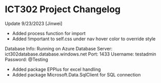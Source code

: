# ICT302 Project Changelog

Update 9/23/2023 [Jinwei]

- Added process function for import
- Added !important to self.css under nav hover color to override style

Database Info:
Running on Azure Database
Server: ict302database.database.windows.net
Port: 1433
Username: testadmin
Password: @Testing

- Added package EPPlus for excel handling
- Added package Microsoft.Data.SqlClient for SQL connection
